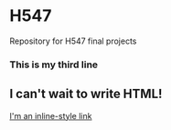 # H547
 Repository for H547 final projects
### This is my third line

## I can't wait to write HTML!
[I'm an inline-style link](https://www.google.com)
